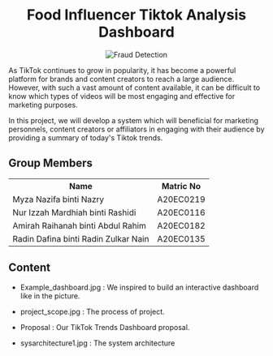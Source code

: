 <h1 align='center'>Food Influencer Tiktok Analysis Dashboard</h1>
<p align="center">
  <img src="https://www.socialchamp.io/wp-content/uploads/2022/04/Feature-Banner_April-Onwards-Q2-2022_1125x600_12.png" title="Fraud Detection">
</p>
<p> As TikTok continues to grow in popularity, it has become a powerful platform for brands and content creators to reach a large audience. However, with such a vast amount of content available, it can be difficult to know which types of videos will be most engaging and effective for marketing purposes.

In this project, we will develop a system which will beneficial for marketing personnels, content creators or affiliators in engaging with their audience by providing a summary of today's Tiktok trends.</p>
<h2>Group Members</h2>
<table>
  <tr>
    <th>Name</th>
    <th>Matric No</th>
  </tr>
  <tr>
    <td>Myza Nazifa binti Nazry</td>
    <td>A20EC0219</td>
  </tr>
  <tr>
    <td>Nur Izzah Mardhiah binti Rashidi</td>
    <td>A20EC0116</td>
  </tr>
    <tr>
    <td>Amirah Raihanah binti Abdul Rahim</td>
    <td>A20EC0182</td>
  </tr>
    <tr>
    <td>Radin Dafina binti Radin Zulkar Nain</td>
    <td>A20EC0135</td>
  </tr>
</table>
<h2>Content</h2>
<p>

- Example_dashboard.jpg : We inspired to build an interactive dashboard like in the picture.

- project_scope.jpg : The process of project.

- Proposal : Our TikTok Trends Dashboard proposal.

- sysarchitecture1.jpg : The system architecture
</p>
